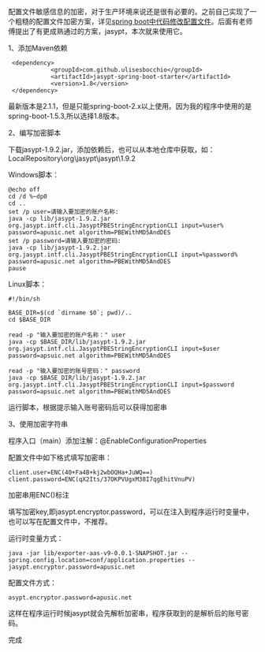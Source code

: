 配置文件敏感信息的加密，对于生产环境来说还是很有必要的。之前自己实现了一个粗糙的配置文件加密方案，详见[spring boot中代码修改配置文件](https://note.youdao.com/ynoteshare1/index.html?id=0d316c739a394177dd492a8ff4710257&type=note)。后面有老师傅提出了有更成熟通过的方案，jasypt，本次就来使用它。

1、添加Maven依赖

```
 <dependency>
            <groupId>com.github.ulisesbocchio</groupId>
            <artifactId>jasypt-spring-boot-starter</artifactId>
            <version>1.8</version>
 </dependency>
```

最新版本是2.1.1，但是只能spring-boot-2.x以上使用。因为我的程序中使用的是spring-boot-1.5.3,所以选择1.8版本。

2、编写加密脚本

下载jasypt-1.9.2.jar，添加依赖后，也可以从本地仓库中获取，如：LocalRepository\org\jasypt\jasypt\1.9.2

Windows脚本：

```
@echo off
cd /d %~dp0
cd ..
set /p user=请输入要加密的账户名称: 
java -cp lib/jasypt-1.9.2.jar org.jasypt.intf.cli.JasyptPBEStringEncryptionCLI input=%user% password=apusic.net algorithm=PBEWithMD5AndDES
set /p password=请输入要加密的密码: 
java -cp lib/jasypt-1.9.2.jar org.jasypt.intf.cli.JasyptPBEStringEncryptionCLI input=%password% password=apusic.net algorithm=PBEWithMD5AndDES
pause
```

Linux脚本：

```
#!/bin/sh

BASE_DIR=$(cd `dirname $0`; pwd)/..
cd $BASE_DIR

read -p "输入要加密的账户名称：" user
java -cp $BASE_DIR/lib/jasypt-1.9.2.jar org.jasypt.intf.cli.JasyptPBEStringEncryptionCLI input=$user password=apsuic.net algorithm=PBEWithMD5AndDES

read -p "输入要加密的账号密码：" password
java -cp $BASE_DIR/lib/jasypt-1.9.2.jar org.jasypt.intf.cli.JasyptPBEStringEncryptionCLI input=$password password=apsuic.net algorithm=PBEWithMD5AndDES
```

运行脚本，根据提示输入账号密码后可以获得加密串

3、使用加密字符串

程序入口（main）添加注解：@EnableConfigurationProperties

配置文件中如下格式填写加密串：

```
client.user=ENC(40+Fa4B+kj2wbOQHa+JuWQ==)
client.password=ENC(qX2Its/37OKPVUgxM38I7qgEhitVnuPV)
```

加密串用ENC()标注

填写加密key,即jasypt.encryptor.password，可以在注入到程序运行时变量中，也可以写在配置文件中，不推荐。

运行时变量方式：

```
java -jar lib/exporter-aas-v9-0.0.1-SNAPSHOT.jar --spring.config.location=conf/application.properties --jasypt.encryptor.password=apusic.net
```

配置文件方式：

```
asypt.encryptor.password=apusic.net
```

这样在程序运行时候jasypt就会先解析加密串，程序获取到的是解析后的账号密码。

完成